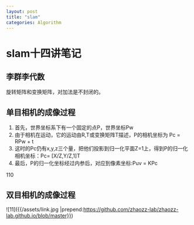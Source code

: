 ```yaml
---
layout: post
title: "slam"
categories: Algorithm
---
```

# slam十四讲笔记
## 李群李代数
旋转矩阵和变换矩阵，对加法是不封闭的。
## 单目相机的成像过程
1. 首先，世界坐标系下有一个固定的点P，世界坐标Pw
2. 由于相机在运动，它的运动由R,T或变换矩阵T描述，P的相机坐标为
    Pc = RPw + t
3. 这时的Pc仍有x,y,z三个量，把他们投影到归一化平面Z=1上，得到P的归一化相机坐标：Pc= [X/Z,Y/Z,1]T
4. 最后，P的归一化坐标经过内参后，对应到像素坐标:Puv = KPc

110
## 双目相机的成像过程


<!-- <figure>
<a><img src="{{site.url}}/pics/branch.png"></a>
</figure> -->
![11]({{/assets/link.jpg |prepend:https://github.com/zhaozz-lab/zhaozz-lab.github.io/blob/master}})













    















